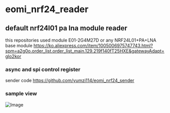 # eomi_nrf24_reader
## default nrf24l01 pa lna module reader
this repositories used module 
E01-2G4M27D
or any NRF24L01+PA+LNA base module
https://ko.aliexpress.com/item/1005006975747743.html?spm=a2g0o.order_list.order_list_main.129.219f140fT25HXE&gatewayAdapt=glo2kor
### async and spi control register
sender code
https://github.com/yumzi114/eomi_nrf24_sender

### sample view
![Image](https://github.com/user-attachments/assets/3ac2a5e2-4d61-4d1d-bfde-160acf3bd6cc)